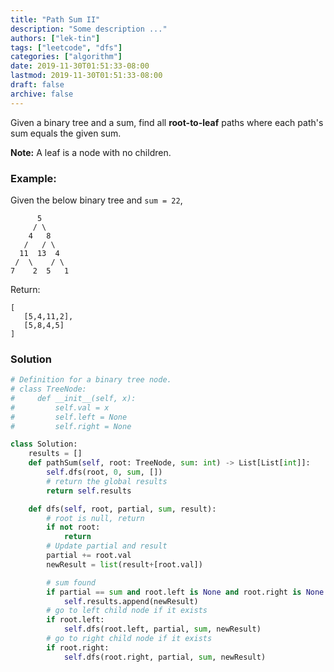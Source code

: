 ```yaml
---
title: "Path Sum II"
description: "Some description ..."
authors: ["lek-tin"]
tags: ["leetcode", "dfs"]
categories: ["algorithm"]
date: 2019-11-30T01:51:33-08:00
lastmod: 2019-11-30T01:51:33-08:00
draft: false
archive: false
---
```

Given a binary tree and a sum, find all **root-to-leaf** paths where each path's sum equals the given sum.

**Note:** A leaf is a node with no children.

### Example:
Given the below binary tree and `sum = 22`,
```
      5
     / \
    4   8
   /   / \
  11  13  4
 /  \    / \
7    2  5   1
```
Return:
```
[
   [5,4,11,2],
   [5,8,4,5]
]
```

### Solution
```python
# Definition for a binary tree node.
# class TreeNode:
#     def __init__(self, x):
#         self.val = x
#         self.left = None
#         self.right = None

class Solution:
    results = []
    def pathSum(self, root: TreeNode, sum: int) -> List[List[int]]:
        self.dfs(root, 0, sum, [])
        # return the global results
        return self.results

    def dfs(self, root, partial, sum, result):
        # root is null, return
        if not root:
            return
        # Update partial and result
        partial += root.val
        newResult = list(result+[root.val])

        # sum found
        if partial == sum and root.left is None and root.right is None:
            self.results.append(newResult)
        # go to left child node if it exists
        if root.left:
            self.dfs(root.left, partial, sum, newResult)
        # go to right child node if it exists
        if root.right:
            self.dfs(root.right, partial, sum, newResult)
```